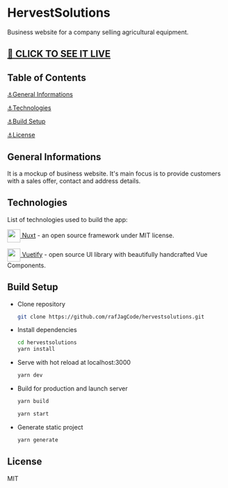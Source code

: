 # HervestSolutions

Business website for a company selling agricultural equipment.

## [🔗 CLICK TO SEE IT LIVE](https://hervestsolutions.rafaljagielski.pl)

## Table of Contents

[⚓General Informations](#general-informations)

[⚓Technologies](#technologies)

[⚓Build Setup](#built-setup)

[⚓License](#license)

## General Informations

It is a mockup of business website. It's main focus is to provide customers with a sales offer, contact and address details.

## Technologies

List of technologies used to build the app:

<a href="https://nuxt.com/"> <img src="https://github.com/rafJagCode/tech_icons/blob/main/nuxt.png?raw=true" width="30" height="30" style="vertical-align:middle"/> Nuxt</a> - an open source framework under MIT license.

<a href="https://vuetifyjs.com"> <img src="https://raw.githubusercontent.com/rafJagCode/tech_icons/289e0727706e12ff5296e4c0dd05cf5dbb4d62d2/vuetify.svg" width="30" height="30" style="vertical-align:middle"/> Vuetify</a> - open source UI library with beautifully handcrafted Vue Components.

## Build Setup

- Clone repository

  ```sh
  git clone https://github.com/rafJagCode/hervestsolutions.git
  ```

- Install dependencies

  ```sh
  cd hervestsolutions
  yarn install
  ```

- Serve with hot reload at localhost:3000

  ```sh
  yarn dev
  ```

- Build for production and launch server

  ```sh
  yarn build
  ```

  ```sh
  yarn start
  ```

- Generate static project

  ```sh
  yarn generate
  ```

## License

MIT

[nuxt]: https://nuxt.com/
[vuetify]: https://vuetifyjs.com
